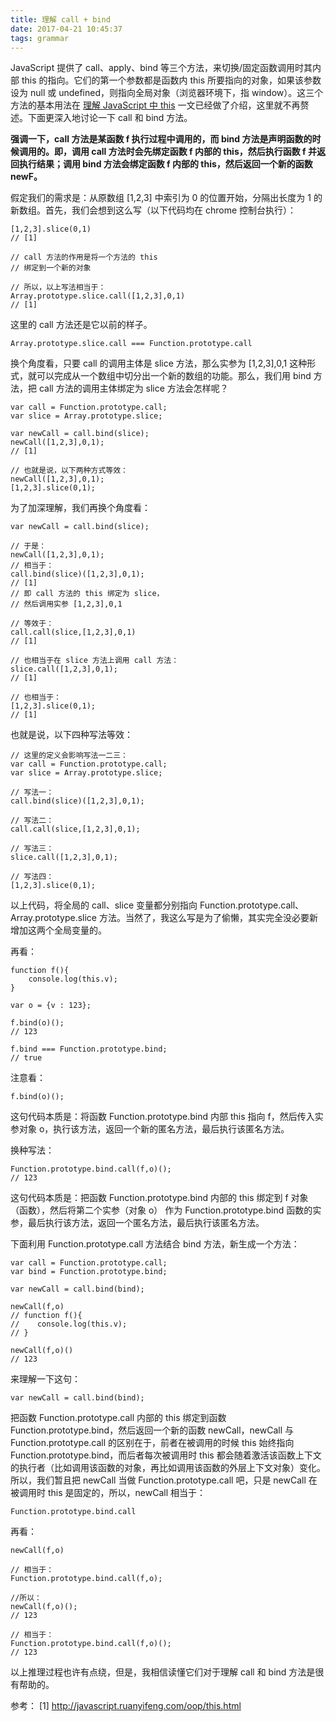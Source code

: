 ```yaml
---
title: 理解 call + bind
date: 2017-04-21 10:45:37
tags: grammar
---
```


JavaScript 提供了 call、apply、bind 等三个方法，来切换/固定函数调用时其内部 this 的指向。它们的第一个参数都是函数内 this 所要指向的对象，如果该参数设为 null 或 undefined，则指向全局对象（浏览器环境下，指 window）。这三个方法的基本用法在 [理解 JavaScript 中 this](http://nanchao.win/2016/11/02/this/) 一文已经做了介绍，这里就不再赘述。下面更深入地讨论一下 call 和 bind 方法。

<!-- more -->

**强调一下，call 方法是某函数 f 执行过程中调用的，而 bind 方法是声明函数的时候调用的。即，调用 call 方法时会先绑定函数 f 内部的 this，然后执行函数 f 并返回执行结果；调用 bind 方法会绑定函数 f 内部的 this，然后返回一个新的函数 newF。**

假定我们的需求是：从原数组 [1,2,3] 中索引为 0 的位置开始，分隔出长度为 1 的新数组。首先，我们会想到这么写（以下代码均在 chrome 控制台执行）：

```
[1,2,3].slice(0,1)
// [1]

// call 方法的作用是将一个方法的 this 
// 绑定到一个新的对象

// 所以，以上写法相当于：
Array.prototype.slice.call([1,2,3],0,1)
// [1]
```

这里的 call 方法还是它以前的样子。

```
Array.prototype.slice.call === Function.prototype.call
```

换个角度看，只要 call 的调用主体是 slice 方法，那么实参为 [1,2,3],0,1 这种形式，就可以完成从一个数组中切分出一个新的数组的功能。那么，我们用 bind 方法，把 call 方法的调用主体绑定为 slice 方法会怎样呢？

```
var call = Function.prototype.call;
var slice = Array.prototype.slice;

var newCall = call.bind(slice);
newCall([1,2,3],0,1);
// [1]

// 也就是说，以下两种方式等效：
newCall([1,2,3],0,1);
[1,2,3].slice(0,1);
```

为了加深理解，我们再换个角度看：

```
var newCall = call.bind(slice);

// 于是：
newCall([1,2,3],0,1);
// 相当于：
call.bind(slice)([1,2,3],0,1);
// [1]
// 即 call 方法的 this 绑定为 slice，
// 然后调用实参 [1,2,3],0,1

// 等效于：
call.call(slice,[1,2,3],0,1)
// [1]

// 也相当于在 slice 方法上调用 call 方法：
slice.call([1,2,3],0,1);
// [1]

// 也相当于：
[1,2,3].slice(0,1);
// [1]
```

也就是说，以下四种写法等效：

```
// 这里的定义会影响写法一二三：
var call = Function.prototype.call;
var slice = Array.prototype.slice;

// 写法一：
call.bind(slice)([1,2,3],0,1);

// 写法二：
call.call(slice,[1,2,3],0,1);

// 写法三：
slice.call([1,2,3],0,1);

// 写法四：
[1,2,3].slice(0,1);
```

以上代码，将全局的 call、slice 变量都分别指向 Function.prototype.call、Array.prototype.slice 方法。当然了，我这么写是为了偷懒，其实完全没必要新增加这两个全局变量的。

再看：

```
function f(){
    console.log(this.v);
}

var o = {v : 123};

f.bind(o)();
// 123

f.bind === Function.prototype.bind;
// true
```

注意看：

```
f.bind(o)();
```

这句代码本质是：将函数 Function.prototype.bind 内部 this 指向 f，然后传入实参对象 o，执行该方法，返回一个新的匿名方法，最后执行该匿名方法。

换种写法：

```
Function.prototype.bind.call(f,o)();
// 123
```

这句代码本质是：把函数 Function.prototype.bind 内部的 this 绑定到 f 对象（函数），然后将第二个实参（对象 o） 作为 Function.prototype.bind 函数的实参，最后执行该方法，返回一个匿名方法，最后执行该匿名方法。

下面利用 Function.prototype.call 方法结合 bind 方法，新生成一个方法：

```
var call = Function.prototype.call;
var bind = Function.prototype.bind;

var newCall = call.bind(bind);

newCall(f,o)
// function f(){
//    console.log(this.v);
// }

newCall(f,o)()
// 123
```

来理解一下这句：

```
var newCall = call.bind(bind);
```

把函数 Function.prototype.call 内部的 this 绑定到函数 Function.prototype.bind，然后返回一个新的函数 newCall，newCall 与 Function.prototype.call 的区别在于，前者在被调用的时候 this 始终指向 Function.prototype.bind，而后者每次被调用时 this 都会随着激活该函数上下文的执行者（比如调用该函数的对象，再比如调用该函数的外层上下文对象）变化。所以，我们暂且把 newCall 当做 Function.prototype.call 吧，只是 newCall 在被调用时 this 是固定的，所以，newCall 相当于：

```
Function.prototype.bind.call
```

再看：

```
newCall(f,o)

// 相当于：
Function.prototype.bind.call(f,o);

//所以：
newCall(f,o)();
// 123

// 相当于：
Function.prototype.bind.call(f,o)();
// 123
```

以上推理过程也许有点绕，但是，我相信读懂它们对于理解 call 和 bind 方法是很有帮助的。











参考：
[1] http://javascript.ruanyifeng.com/oop/this.html